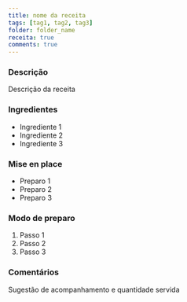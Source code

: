 ```yaml
---
title: nome da receita
tags: [tag1, tag2, tag3]
folder: folder_name
receita: true
comments: true
---
```


### Descrição

Descrição da receita

### Ingredientes

- Ingrediente 1
- Ingrediente 2
- Ingrediente 3


### Mise en place

- Preparo 1
- Preparo 2
- Preparo 3

### Modo de preparo

1. Passo 1
2. Passo 2
3. Passo 3


### Comentários

Sugestão de acompanhamento e quantidade servida
